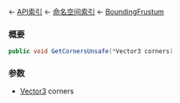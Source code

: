 ← [API索引](Api-Index) ← [命名空间索引](Namespace-Index) ← [BoundingFrustum](VRageMath.BoundingFrustum)

### 概要

```csharp
public void GetCornersUnsafe(*Vector3 corners)
```

### 参数

* [Vector3](VRageMath.Vector3) corners

